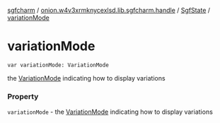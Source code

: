 [sgfcharm](../../index.md) / [onion.w4v3xrmknycexlsd.lib.sgfcharm.handle](../index.md) / [SgfState](index.md) / [variationMode](./variation-mode.md)

# variationMode

`var variationMode: VariationMode`

the [VariationMode](-variation-mode/index.md) indicating how to display variations

### Property

`variationMode` - the [VariationMode](-variation-mode/index.md) indicating how to display variations